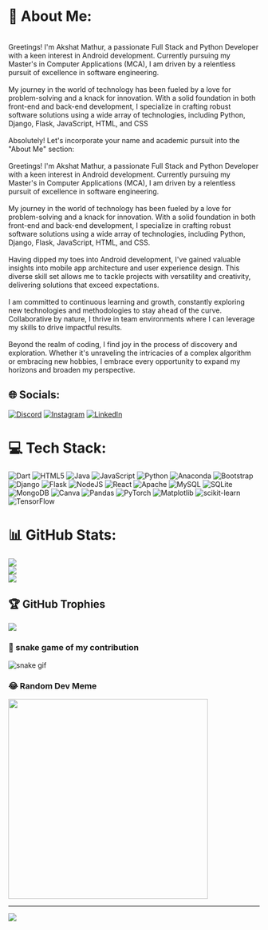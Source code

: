 # 💫 About Me:
<br>Greetings! I'm Akshat Mathur, a passionate Full Stack and Python Developer with a keen interest in Android development. Currently pursuing my Master's in Computer Applications (MCA), I am driven by a relentless pursuit of excellence in software engineering.<br><br>My journey in the world of technology has been fueled by a love for problem-solving and a knack for innovation. With a solid foundation in both front-end and back-end development, I specialize in crafting robust software solutions using a wide array of technologies, including Python, Django, Flask, JavaScript, HTML, and CSS<br><br>Absolutely! Let's incorporate your name and academic pursuit into the "About Me" section:<br><br>Greetings! I'm Akshat Mathur, a passionate Full Stack and Python Developer with a keen interest in Android development. Currently pursuing my Master's in Computer Applications (MCA), I am driven by a relentless pursuit of excellence in software engineering.<br><br>My journey in the world of technology has been fueled by a love for problem-solving and a knack for innovation. With a solid foundation in both front-end and back-end development, I specialize in crafting robust software solutions using a wide array of technologies, including Python, Django, Flask, JavaScript, HTML, and CSS.<br><br>Having dipped my toes into Android development, I've gained valuable insights into mobile app architecture and user experience design. This diverse skill set allows me to tackle projects with versatility and creativity, delivering solutions that exceed expectations.<br><br>I am committed to continuous learning and growth, constantly exploring new technologies and methodologies to stay ahead of the curve. Collaborative by nature, I thrive in team environments where I can leverage my skills to drive impactful results.<br><br>Beyond the realm of coding, I find joy in the process of discovery and exploration. Whether it's unraveling the intricacies of a complex algorithm or embracing new hobbies, I embrace every opportunity to expand my horizons and broaden my perspective.


## 🌐 Socials:
[![Discord](https://img.shields.io/badge/Discord-%237289DA.svg?logo=discord&logoColor=white)](https://discord.gg/https://discord.gg/a5yrs8ju) [![Instagram](https://img.shields.io/badge/Instagram-%23E4405F.svg?logo=Instagram&logoColor=white)](https://instagram.com/akshatmathur_2) [![LinkedIn](https://img.shields.io/badge/LinkedIn-%230077B5.svg?logo=linkedin&logoColor=white)](https://www.linkedin.com/in/akshat-mathur-365b2b279?utm_source=share&utm_campaign=share_via&utm_content=profile&utm_medium=android_app)

# 💻 Tech Stack:
![Dart](https://img.shields.io/badge/dart-%230175C2.svg?style=for-the-badge&logo=dart&logoColor=white) ![HTML5](https://img.shields.io/badge/html5-%23E34F26.svg?style=for-the-badge&logo=html5&logoColor=white) ![Java](https://img.shields.io/badge/java-%23ED8B00.svg?style=for-the-badge&logo=openjdk&logoColor=white) ![JavaScript](https://img.shields.io/badge/javascript-%23323330.svg?style=for-the-badge&logo=javascript&logoColor=%23F7DF1E) ![Python](https://img.shields.io/badge/python-3670A0?style=for-the-badge&logo=python&logoColor=ffdd54) ![Anaconda](https://img.shields.io/badge/Anaconda-%2344A833.svg?style=for-the-badge&logo=anaconda&logoColor=white) ![Bootstrap](https://img.shields.io/badge/bootstrap-%238511FA.svg?style=for-the-badge&logo=bootstrap&logoColor=white) ![Django](https://img.shields.io/badge/django-%23092E20.svg?style=for-the-badge&logo=django&logoColor=white) ![Flask](https://img.shields.io/badge/flask-%23000.svg?style=for-the-badge&logo=flask&logoColor=white) ![NodeJS](https://img.shields.io/badge/node.js-6DA55F?style=for-the-badge&logo=node.js&logoColor=white) ![React](https://img.shields.io/badge/react-%2320232a.svg?style=for-the-badge&logo=react&logoColor=%2361DAFB) ![Apache](https://img.shields.io/badge/apache-%23D42029.svg?style=for-the-badge&logo=apache&logoColor=white) ![MySQL](https://img.shields.io/badge/mysql-%2300000f.svg?style=for-the-badge&logo=mysql&logoColor=white) ![SQLite](https://img.shields.io/badge/sqlite-%2307405e.svg?style=for-the-badge&logo=sqlite&logoColor=white) ![MongoDB](https://img.shields.io/badge/MongoDB-%234ea94b.svg?style=for-the-badge&logo=mongodb&logoColor=white) ![Canva](https://img.shields.io/badge/Canva-%2300C4CC.svg?style=for-the-badge&logo=Canva&logoColor=white) ![Pandas](https://img.shields.io/badge/pandas-%23150458.svg?style=for-the-badge&logo=pandas&logoColor=white) ![PyTorch](https://img.shields.io/badge/PyTorch-%23EE4C2C.svg?style=for-the-badge&logo=PyTorch&logoColor=white) ![Matplotlib](https://img.shields.io/badge/Matplotlib-%23ffffff.svg?style=for-the-badge&logo=Matplotlib&logoColor=black) ![scikit-learn](https://img.shields.io/badge/scikit--learn-%23F7931E.svg?style=for-the-badge&logo=scikit-learn&logoColor=white) ![TensorFlow](https://img.shields.io/badge/TensorFlow-%23FF6F00.svg?style=for-the-badge&logo=TensorFlow&logoColor=white)
# 📊 GitHub Stats:
![](https://github-readme-stats.vercel.app/api?username=akshat8415&theme=highcontrast&hide_border=false&include_all_commits=false&count_private=false)<br/>
![](https://github-readme-streak-stats.herokuapp.com/?user=akshat8415&theme=highcontrast&hide_border=false)<br/>
![](https://github-readme-stats.vercel.app/api/top-langs/?username=akshat8415&theme=highcontrast&hide_border=false&include_all_commits=false&count_private=false&layout=compact)

## 🏆 GitHub Trophies
![](https://github-profile-trophy.vercel.app/?username=akshat8415&theme=radical&no-frame=true&no-bg=true&margin-w=4)

### 🐍 snake game of my contribution 
![snake gif](https://github.com/akshat8415/akshat8415/blob/output/github-contribution-grid-snake.gif)

### 😂 Random Dev Meme
<img src='https://randommeme-five.vercel.app/' style="height: 400px;"/>

---
[![](https://visitcount.itsvg.in/api?id=akshat8415&icon=2&color=6)](https://visitcount.itsvg.in)

